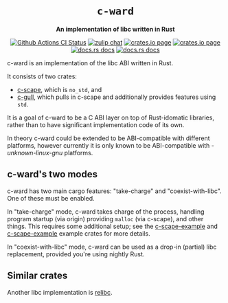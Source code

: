 <div align="center">
  <h1><code>c-ward</code></h1>

  <p>
    <strong>An implementation of libc written in Rust</strong>
  </p>

  <p>
    <a href="https://github.com/sunfishcode/c-ward/actions?query=workflow%3ACI"><img src="https://github.com/sunfishcode/c-ward/workflows/CI/badge.svg" alt="Github Actions CI Status" /></a>
    <a href="https://bytecodealliance.zulipchat.com/#narrow/stream/206238-general"><img src="https://img.shields.io/badge/zulip-join_chat-brightgreen.svg" alt="zulip chat" /></a>
    <a href="https://crates.io/crates/c-gull"><img src="https://img.shields.io/crates/v/c-gull.svg" alt="crates.io page" /></a>
    <a href="https://crates.io/crates/c-scape"><img src="https://img.shields.io/crates/v/c-scape.svg" alt="crates.io page" /></a>
    <a href="https://docs.rs/c-gull"><img src="https://docs.rs/c-gull/badge.svg" alt="docs.rs docs" /></a>
    <a href="https://docs.rs/c-scape"><img src="https://docs.rs/c-scape/badge.svg" alt="docs.rs docs" /></a>
  </p>
</div>

c-ward is an implementation of the libc ABI written in Rust.

It consists of two crates:
 - [c-scape], which is `no_std`, and
 - [c-gull], which pulls in c-scape and additionally provides features
   using `std`.

It is a goal of c-ward to be a C ABI layer on top of Rust-idomatic
libraries, rather than to have significant implementation code of
its own.

In theory c-ward could be extended to be ABI-compatible with different
platforms, however currently it is only known to be ABI-compatible with
*-unknown-linux-gnu* platforms.

## c-ward's two modes

c-ward has two main cargo features: "take-charge" and "coexist-with-libc". One
of these must be enabled.

In "take-charge" mode, c-ward takes charge of the process, handling program
startup (via origin) providing `malloc` (via c-scape), and other things. This
requires some additional setup; see the [c-scape-example] and [c-scape-example]
example crates for more details.

In "coexist-with-libc" mode, c-ward can be used as a drop-in (partial) libc
replacement, provided you're using nightly Rust.

## Similar crates

Another libc implementation is [relibc].

[c-scape]: https://crates.io/crates/c-scape
[c-gull]: https://crates.io/crates/c-gull
[relibc]: https://gitlab.redox-os.org/redox-os/relibc/
[c-scape-example]: https://github.com/sunfishcode/c-ward/blob/main/example-crates/c-scape-example
[c-gull-example]: https://github.com/sunfishcode/c-ward/blob/main/example-crates/c-gull-example
